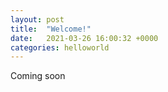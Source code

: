 ```yaml
---
layout: post
title:  "Welcome!"
date:   2021-03-26 16:00:32 +0000
categories: helloworld
---
```

Coming soon
